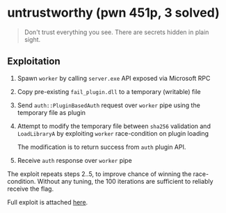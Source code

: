 # untrustworthy (pwn 451p, 3 solved)

> Don't trust everything you see. There are secrets hidden in plain sight.

## Exploitation

1. Spawn `worker` by calling `server.exe` API exposed via Microsoft RPC

2. Copy pre-existing `fail_plugin.dll` to a temporary (writable) file

3. Send `auth::PluginBasedAuth` request over `worker` pipe using the temporary file as plugin

4. Attempt to modify the temporary file between `sha256` validation and `LoadLibraryA` by exploiting `worker` race-condition on plugin loading

   The modification is to return success from `auth` plugin API.

5. Receive `auth` response over `worker` pipe

The exploit repeats steps 2..5, to improve chance of winning the race-condition.
Without any tuning, the 100 iterations are sufficient to reliably receive the flag.

Full exploit is attached [here](exploit.c).
